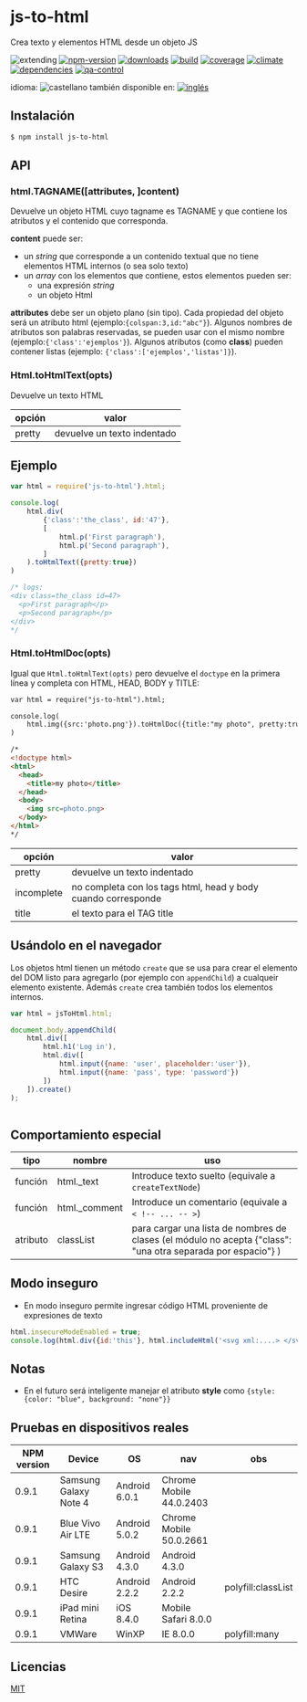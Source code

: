<!--multilang v0 es:LEEME.md en:README.md -->
# js-to-html

<!--lang:es-->

Crea texto y elementos HTML desde un objeto JS

<!--lang:en--]

Create HTML text from JS object

[!--lang:*-->

<!-- cucardas -->
![extending](https://img.shields.io/badge/stability-extending-orange.svg)
[![npm-version](https://img.shields.io/npm/v/js-to-html.svg)](https://npmjs.org/package/js-to-html)
[![downloads](https://img.shields.io/npm/dm/js-to-html.svg)](https://npmjs.org/package/js-to-html)
[![build](https://img.shields.io/travis/codenautas/js-to-html/master.svg)](https://travis-ci.org/codenautas/js-to-html)
[![coverage](https://img.shields.io/coveralls/codenautas/js-to-html/master.svg)](https://coveralls.io/r/codenautas/js-to-html)
[![climate](https://img.shields.io/codeclimate/github/codenautas/js-to-html.svg)](https://codeclimate.com/github/codenautas/js-to-html)
[![dependencies](https://img.shields.io/david/codenautas/js-to-html.svg)](https://david-dm.org/codenautas/js-to-html)
[![qa-control](http://codenautas.com/github/codenautas/js-to-html.svg)](http://codenautas.com/github/codenautas/js-to-html)

<!--multilang buttons-->

idioma: ![castellano](https://raw.githubusercontent.com/codenautas/multilang/master/img/lang-es.png)
también disponible en:
[![inglés](https://raw.githubusercontent.com/codenautas/multilang/master/img/lang-en.png)](README.md)

<!--lang:es-->
## Instalación

<!--lang:en--]
## Install

[!--lang:*-->

```sh
$ npm install js-to-html
```

## API

### html.TAGNAME([attributes, ]content)
<!--lang:es-->

Devuelve un objeto HTML cuyo tagname es TAGNAME y que contiene los atributos y el contenido que corresponda. 

<!--lang:en--]
Returns an Html object with TAGNAME, attributes and content. 

<!--lang:es-->
**content** puede ser:
 * un *string* que corresponde a un contenido textual que no tiene elementos HTML internos (o sea solo texto)
 * un *array* con los elementos que contiene, estos elementos pueden ser:
   * una expresión *string*
   * un objeto Html

<!--lang:en--]

**content** could be
 * a string expression
 * an array of children. Each child could be
   * a string expression
   * an Html object

[!--lang:es-->

**attributes** debe ser un objeto plano (sin tipo). 
Cada propiedad del objeto será un atributo html (ejemplo:`{colspan:3,id:"abc"}`).
Algunos nombres de atributos son palabras reservadas, se pueden usar con el mismo nombre (ejemplo:`{'class':'ejemplos'}`).
Algunos atributos (como **class**) pueden contener listas (ejemplo: `{'class':['ejemplos','listas']}`).
   
<!--lang:en--]

**attributes** must be a plain object. Each property of the object will be an html attribute (example: `{colspan:3, id:"abc"}`). 
Some attributes names are reserved words, you can use them with the same name (example: `{class:'examples'}`). 
Some attributes (like **class**) could contain lists (example: `{class:['examples', 'lists']}`). 

[!--lang:*-->
### Html.toHtmlText(opts)

<!--lang:es-->
Devuelve un texto HTML

<!--lang:en--]
Returns an Html Text

<!--lang:es-->
opción  |valor
--------|-------
pretty  | devuelve un texto indentado

<!--lang:en--]
opt    |value
-------|-------
pretty | returns a pretty and indented text

[!--lang:es-->
## Ejemplo
<!--lang:en--]
## Example

[!--lang:*-->
```js
var html = require('js-to-html').html;

console.log(
    html.div(
        {'class':'the_class', id:'47'},
        [
            html.p('First paragraph'),
            html.p('Second paragraph'),
        ]
    ).toHtmlText({pretty:true})
)

/* logs:
<div class=the_class id=47>
  <p>First paragraph</p>
  <p>Second paragraph</p>
</div>
*/
```

<!--lang:*-->
### Html.toHtmlDoc(opts)

<!--lang:es-->
Igual que `Html.toHtmlText(opts)` pero devuelve el `doctype` en la primera línea y completa con HTML, HEAD, BODY y TITLE:

<!--lang:en--]
Same as `Html.toHtmlText(opts)` but returns `doctype` in the first line and completes with con HTML, HEAD, BODY and TITLE elements:

[!--lang:*-->

```html
var html = require("js-to-html").html;

console.log(
    html.img({src:'photo.png'}).toHtmlDoc({title:"my photo", pretty:true})
)

/*
<!doctype html>
<html>
  <head>
    <title>my photo</title>
  </head>
  <body>
    <img src=photo.png>
  </body>
</html>
*/
```

<!--lang:es-->
opción     |valor
-----------|-------
pretty     | devuelve un texto indentado
incomplete | no completa con los tags html, head y body cuando corresponde
title      | el texto para el TAG title

<!--lang:en--]
opt        |value
-----------|-------
pretty     | returns a pretty and indented text
incomplete | do not complete with  html, head y body tags
title      | text title

<!--lang:es-->
## Usándolo en el navegador

Los objetos html tienen un método `create` que se usa para crear el elemento del DOM
listo para agregarlo (por ejemplo con `appendChild`) a cualqueir elemento existente. 
Además `create` crea también todos los elementos internos. 

<!--lang:en--]
## Using with DOM in client-side

All html objects have a `create` method that build a DOM Element ready to append to a existing one. 
`create` builds the element and inside elements too. 

[!--lang:*-->
```js
var html = jsToHtml.html;

document.body.appendChild(
    html.div([
        html.h1('Log in'),
        html.div([
            html.input({name: 'user', placeholder:'user'}),
            html.input({name: 'pass', type: 'password'})
        ])
    ]).create()
);
  
```

<!--lang:es-->
## Comportamiento especial

tipo     |nombre         |uso
---------|---------------|--------------
función  | html._text    | Introduce texto suelto (equivale a `createTextNode`)
función  | html._comment | Introduce un comentario (equivale a `< !-- ... -- >`)
atributo | classList     | para cargar una lista de nombres de clases (el módulo no acepta {"class": "una otra separada por espacio"} )

<!--lang:en--]
## Special behavior

type      |name           |use
----------|---------------|--------------
function  | html._text    | simple text (like `createTextNode`)
function  | html._comment | html comment (like `< !-- ... -- >`)
attribute | classList     | for a class name list (this module rejects class with spaces like {"class": "una otra separada por espacio"} )

[!--lang:es-->
## Modo inseguro
 * En modo inseguro permite ingresar código HTML proveniente de expresiones de texto

<!--lang:en--]
## Insecure mode

[!--lang:*-->

```js
html.insecureModeEnabled = true;
console.log(html.div({id:'this'}, html.includeHtml('<svg xml:....> </svg>')));
```
 
<!--lang:es-->
## Notas
 * En el futuro será inteligente manejar el atributo **style** como `{style:{color: "blue", background: "none"}}`

<!--lang:en--]
## Notes
 * In the future it will be smart to handle **style** attribute like `{style:{color: "blue", background: "none"}}`

[!--lang:es-->
## Pruebas en dispositivos reales

<!--lang:en--]
## Tests with real devices

[!--lang:*-->

NPM version |Device                 |OS             |nav                      |obs
------------|-----------------------|---------------|-------------------------|----
0.9.1       | Samsung Galaxy Note 4 | Android 6.0.1 | Chrome Mobile 44.0.2403 |
0.9.1       | Blue Vivo Air LTE     | Android 5.0.2 | Chrome Mobile 50.0.2661 |
0.9.1       | Samsung Galaxy S3     | Android 4.3.0 | Android 4.3.0           |
0.9.1       | HTC Desire            | Android 2.2.2 | Android 2.2.2           | polyfill:classList
0.9.1       | iPad mini Retina      | iOS 8.4.0     | Mobile Safari 8.0.0     |
0.9.1       | VMWare                | WinXP         | IE 8.0.0                | polyfill:many
 
<!--lang:es-->

## Licencias

<!--lang:en--]
## License

[!--lang:*-->

[MIT](LICENSE)

